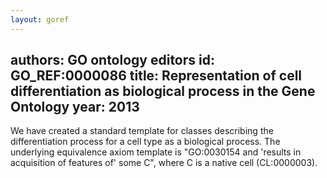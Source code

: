 ```yaml
---
layout: goref
--- 
```

authors: GO ontology editors
id: GO_REF:0000086
title: Representation of cell differentiation as biological process in the Gene Ontology
year: 2013
---

We have created a standard template for classes describing the differentiation process for a cell type as a biological process. The underlying equivalence axiom template is "GO:0030154 and 'results in acquisition of features of' some C", where C is a native cell (CL:0000003).
